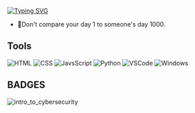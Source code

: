 [![Typing SVG](https://readme-typing-svg.herokuapp.com?font=comfortaa&color=FFFFFF&size=30&width=500&lines=HELLO+WORLD!;Computer+Science+Student;WELCOME❤️)](https://git.io/typing-svg)



- 🌱Don't compare your day 1 to someone's day 1000.

## Tools

![HTML](https://img.icons8.com/color/48/000000/html-5--v1.png)
![CSS](https://img.icons8.com/color/48/000000/css3.png)
![JavsScript](https://img.icons8.com/color/48/000000/javascript--v1.png)
![Python](https://upload.wikimedia.org/wikipedia/commons/thumb/c/c3/Python-logo-notext.svg/1200px-Python-logo-notext.svg.png)
![VSCode](https://img.icons8.com/color/48/visual-studio-code-2019.png)
![Windows](https://img.icons8.com/color/48/windows-10.png)

## BADGES
![intro_to_cybersecurity](https://images.credly.com/size/140x140/images/af8c6b4e-fc31-47c4-8dcb-eb7a2065dc5b/I2CS__1_.png)

